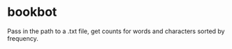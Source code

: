 # bookbot

Pass in the path to a .txt file, get counts for words and characters sorted by frequency.
